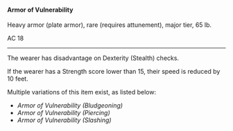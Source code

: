 #### Armor of Vulnerability

Heavy armor (plate armor), rare (requires attunement), major tier, 65 lb.

AC 18

---

The wearer has disadvantage on Dexterity (Stealth) checks.

If the wearer has a Strength score lower than 15, their speed is reduced by 10 feet.

Multiple variations of this item exist, as listed below:

- *Armor of Vulnerability (Bludgeoning)*
- *Armor of Vulnerability (Piercing)*
- *Armor of Vulnerability (Slashing)*